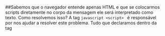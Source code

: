 ##Sabemos que o navegador entende apenas HTML e que se colocarmos scripts diretamente no corpo da mensagem ele será interpretado como texto. Como resolvemos isso?
A tag ```javascript <script> ``` é responsável por nos ajudar a resolver este problema. Tudo que declaramos dentro da tag <script> é interpretado como Javascript quando o navegador passar por ali.
No caso abaixo:
```javascript
<script>
alert("Olá mundo");
</script>
```
Quando o navegador passar pela tag abaixo ele vai interprar o texto "alert("Olá mundo");" e irá executar a função alert(), que é responsável por exibir uma pop up com a mensagem Olá mundo.
